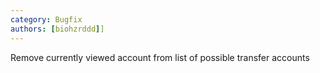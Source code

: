 ```yaml
---
category: Bugfix
authors: [biohzrddd]]
---
```


Remove currently viewed account from list of possible transfer accounts
